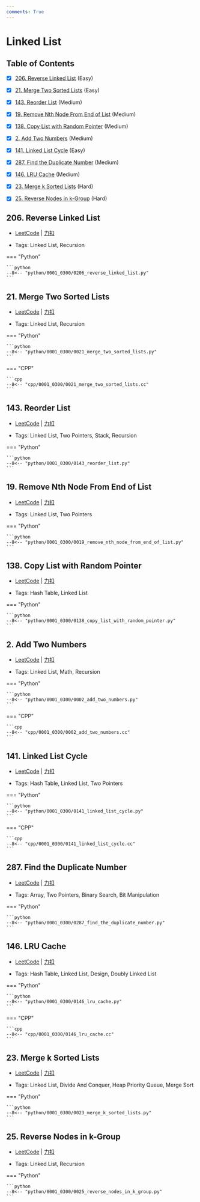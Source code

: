 ```yaml
---
comments: True
---
```


# Linked List

## Table of Contents

- [x] [206. Reverse Linked List](#206-reverse-linked-list) (Easy)
- [x] [21. Merge Two Sorted Lists](#21-merge-two-sorted-lists) (Easy)
- [x] [143. Reorder List](#143-reorder-list) (Medium)
- [x] [19. Remove Nth Node From End of List](#19-remove-nth-node-from-end-of-list) (Medium)
- [x] [138. Copy List with Random Pointer](#138-copy-list-with-random-pointer) (Medium)
- [x] [2. Add Two Numbers](#2-add-two-numbers) (Medium)
- [x] [141. Linked List Cycle](#141-linked-list-cycle) (Easy)
- [x] [287. Find the Duplicate Number](#287-find-the-duplicate-number) (Medium)
- [x] [146. LRU Cache](#146-lru-cache) (Medium)
- [x] [23. Merge k Sorted Lists](#23-merge-k-sorted-lists) (Hard)
- [x] [25. Reverse Nodes in k-Group](#25-reverse-nodes-in-k-group) (Hard)


## 206. Reverse Linked List

-    [LeetCode](https://leetcode.com/problems/reverse-linked-list/) | [力扣](https://leetcode.cn/problems/reverse-linked-list/)

-   Tags: Linked List, Recursion

=== "Python"

    ```python
    --8<-- "python/0001_0300/0206_reverse_linked_list.py"
    ```



## 21. Merge Two Sorted Lists

-    [LeetCode](https://leetcode.com/problems/merge-two-sorted-lists/) | [力扣](https://leetcode.cn/problems/merge-two-sorted-lists/)

-   Tags: Linked List, Recursion

=== "Python"

    ```python
    --8<-- "python/0001_0300/0021_merge_two_sorted_lists.py"
    ```

=== "CPP"

    ```cpp
    --8<-- "cpp/0001_0300/0021_merge_two_sorted_lists.cc"
    ```



## 143. Reorder List

-    [LeetCode](https://leetcode.com/problems/reorder-list/) | [力扣](https://leetcode.cn/problems/reorder-list/)

-   Tags: Linked List, Two Pointers, Stack, Recursion

=== "Python"

    ```python
    --8<-- "python/0001_0300/0143_reorder_list.py"
    ```



## 19. Remove Nth Node From End of List

-    [LeetCode](https://leetcode.com/problems/remove-nth-node-from-end-of-list/) | [力扣](https://leetcode.cn/problems/remove-nth-node-from-end-of-list/)

-   Tags: Linked List, Two Pointers

=== "Python"

    ```python
    --8<-- "python/0001_0300/0019_remove_nth_node_from_end_of_list.py"
    ```



## 138. Copy List with Random Pointer

-    [LeetCode](https://leetcode.com/problems/copy-list-with-random-pointer/) | [力扣](https://leetcode.cn/problems/copy-list-with-random-pointer/)

-   Tags: Hash Table, Linked List

=== "Python"

    ```python
    --8<-- "python/0001_0300/0138_copy_list_with_random_pointer.py"
    ```



## 2. Add Two Numbers

-    [LeetCode](https://leetcode.com/problems/add-two-numbers/) | [力扣](https://leetcode.cn/problems/add-two-numbers/)

-   Tags: Linked List, Math, Recursion

=== "Python"

    ```python
    --8<-- "python/0001_0300/0002_add_two_numbers.py"
    ```

=== "CPP"

    ```cpp
    --8<-- "cpp/0001_0300/0002_add_two_numbers.cc"
    ```



## 141. Linked List Cycle

-    [LeetCode](https://leetcode.com/problems/linked-list-cycle/) | [力扣](https://leetcode.cn/problems/linked-list-cycle/)

-   Tags: Hash Table, Linked List, Two Pointers

=== "Python"

    ```python
    --8<-- "python/0001_0300/0141_linked_list_cycle.py"
    ```

=== "CPP"

    ```cpp
    --8<-- "cpp/0001_0300/0141_linked_list_cycle.cc"
    ```



## 287. Find the Duplicate Number

-    [LeetCode](https://leetcode.com/problems/find-the-duplicate-number/) | [力扣](https://leetcode.cn/problems/find-the-duplicate-number/)

-   Tags: Array, Two Pointers, Binary Search, Bit Manipulation

=== "Python"

    ```python
    --8<-- "python/0001_0300/0287_find_the_duplicate_number.py"
    ```



## 146. LRU Cache

-    [LeetCode](https://leetcode.com/problems/lru-cache/) | [力扣](https://leetcode.cn/problems/lru-cache/)

-   Tags: Hash Table, Linked List, Design, Doubly Linked List

=== "Python"

    ```python
    --8<-- "python/0001_0300/0146_lru_cache.py"
    ```

=== "CPP"

    ```cpp
    --8<-- "cpp/0001_0300/0146_lru_cache.cc"
    ```



## 23. Merge k Sorted Lists

-    [LeetCode](https://leetcode.com/problems/merge-k-sorted-lists/) | [力扣](https://leetcode.cn/problems/merge-k-sorted-lists/)

-   Tags: Linked List, Divide And Conquer, Heap Priority Queue, Merge Sort

=== "Python"

    ```python
    --8<-- "python/0001_0300/0023_merge_k_sorted_lists.py"
    ```



## 25. Reverse Nodes in k-Group

-    [LeetCode](https://leetcode.com/problems/reverse-nodes-in-k-group/) | [力扣](https://leetcode.cn/problems/reverse-nodes-in-k-group/)

-   Tags: Linked List, Recursion

=== "Python"

    ```python
    --8<-- "python/0001_0300/0025_reverse_nodes_in_k_group.py"
    ```



